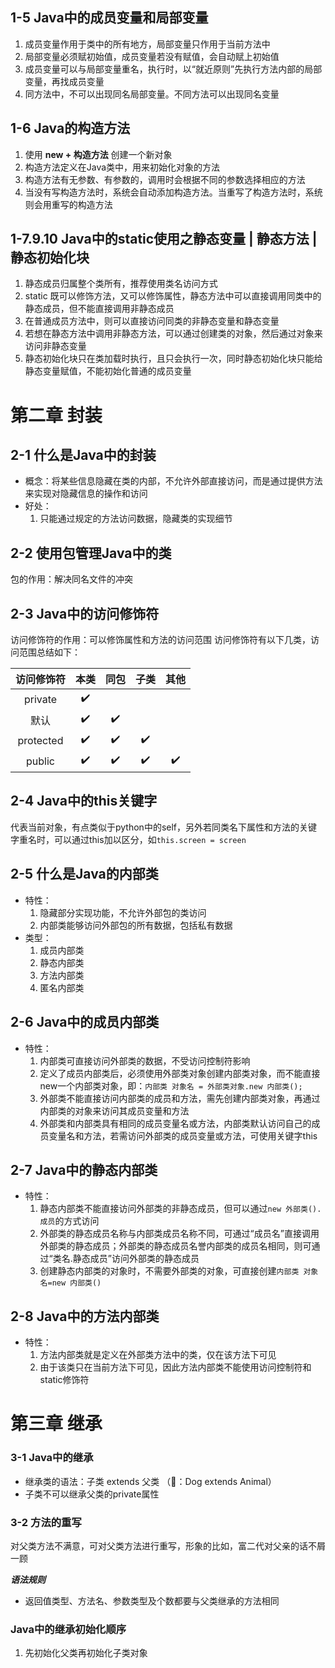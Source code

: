 
## 1-5 Java中的成员变量和局部变量

1. 成员变量作用于类中的所有地方，局部变量只作用于当前方法中
2. 局部变量必须赋初始值，成员变量若没有赋值，会自动赋上初始值
3. 成员变量可以与局部变量重名，执行时，以“就近原则”先执行方法内部的局部变量，再找成员变量
4. 同方法中，不可以出现同名局部变量。不同方法可以出现同名变量

## 1-6 Java的构造方法

1. 使用 **new + 构造方法** 创建一个新对象
2. 构造方法定义在Java类中，用来初始化对象的方法
3. 构造方法有无参数、有参数的，调用时会根据不同的参数选择相应的方法
4. 当没有写构造方法时，系统会自动添加构造方法。当重写了构造方法时，系统则会用重写的构造方法

## 1-7.9.10 Java中的static使用之静态变量 | 静态方法 | 静态初始化块

1. 静态成员归属整个类所有，推荐使用类名访问方式
2. static 既可以修饰方法，又可以修饰属性，静态方法中可以直接调用同类中的静态成员，但不能直接调用非静态成员
3. 在普通成员方法中，则可以直接访问同类的非静态变量和静态变量
4. 若想在静态方法中调用非静态方法，可以通过创建类的对象，然后通过对象来访问非静态变量
5. 静态初始化块只在类加载时执行，且只会执行一次，同时静态初始化块只能给静态变量赋值，不能初始化普通的成员变量

# 第二章 封装
## 2-1 什么是Java中的封装
- 概念：将某些信息隐藏在类的内部，不允许外部直接访问，而是通过提供方法来实现对隐藏信息的操作和访问
- 好处：
	1.  只能通过规定的方法访问数据，隐藏类的实现细节

## 2-2 使用包管理Java中的类
包的作用：解决同名文件的冲突

## 2-3 Java中的访问修饰符
访问修饰符的作用：可以修饰属性和方法的访问范围
访问修饰符有以下几类，访问范围总结如下：

| 访问修饰符 | 本类 | 同包 | 子类 | 其他 |
| :---: | :----: | :----: | :----: | :----: |
| private | ✔️ |  |  |  |
| 默认 | ✔️ | ✔️ |  |  |
| protected | ✔️ | ✔️ | ✔️ |  |
| public | ✔️ | ✔️ |  ✔️ | ✔️ |

## 2-4 Java中的this关键字
代表当前对象，有点类似于python中的self，另外若同类名下属性和方法的关键字重名时，可以通过this加以区分，如`this.screen = screen`

## 2-5 什么是Java的内部类
- 特性：
	1. 隐藏部分实现功能，不允许外部包的类访问
	2. 内部类能够访问外部包的所有数据，包括私有数据
- 类型：
	1. 成员内部类
	2. 静态内部类
	3. 方法内部类
	4. 匿名内部类

## 2-6 Java中的成员内部类
- 特性：
	1. 内部类可直接访问外部类的数据，不受访问控制符影响
	2. 定义了成员内部类后，必须使用外部类对象创建内部类对象，而不能直接new一个内部类对象，即：`内部类 对象名 = 外部类对象.new 内部类();`
	3. 外部类不能直接访问内部类的成员和方法，需先创建内部类对象，再通过内部类的对象来访问其成员变量和方法
	4. 外部类和内部类具有相同的成员变量名或方法，内部类默认访问自己的成员变量名和方法，若需访问外部类的成员变量或方法，可使用关键字this

## 2-7 Java中的静态内部类
- 特性：
	1.  静态内部类不能直接访问外部类的非静态成员，但可以通过`new 外部类().成员`的方式访问
	2. 外部类的静态成员名称与内部类成员名称不同，可通过“成员名”直接调用外部类的静态成员；外部类的静态成员名誉内部类的成员名相同，则可通过“类名.静态成员”访问外部类的静态成员
	3. 创建静态内部类的对象时，不需要外部类的对象，可直接创建`内部类 对象名=new 内部类()`

## 2-8 Java中的方法内部类
- 特性：
	1. 方法内部类就是定义在外部类方法中的类，仅在该方法下可见
	2. 由于该类只在当前方法下可见，因此方法内部类不能使用访问控制符和static修饰符

# 第三章 继承
### 3-1 Java中的继承
- 继承类的语法：子类 extends 父类 （🌰：Dog extends Animal）
- 子类不可以继承父类的private属性

### 3-2 方法的重写
对父类方法不满意，可对父类方法进行重写，形象的比如，富二代对父亲的话不屑一顾

___语法规则___
- 返回值类型、方法名、参数类型及个数都要与父类继承的方法相同

### Java中的继承初始化顺序
1. 先初始化父类再初始化子类对象

